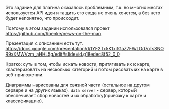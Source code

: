 Это задание для плагина оказалось проблемным, т.к. во многих местах используется API идеи и тащить его сюда не очень хочется, 
а без него будет непонятно, что происходит.

Поэтому в этом задании использовался проект https://github.com/Roenke/news-on-the-map

Презентация с описанием есть тут.
https://docs.google.com/presentation/d/1YF2Tx5K1xifGaZ7FWLOd7oTsSNOR9xXMWVzm_aHHL5g/edit#slide=id.g18edec8f52_0_0

Кратко: суть в том, чтобы искать новости, притягивать их к карте, кластеризовать на несколько категорий и потом рисовать их на карте в 
веб-приложении. 

Диаграммы нарисованы для связной части (остальное на другом сервере и на других языках). `data server` - сервер, который обеспечивает 
сбор новостей и их обработку(привязку к карте и классификацию). 
